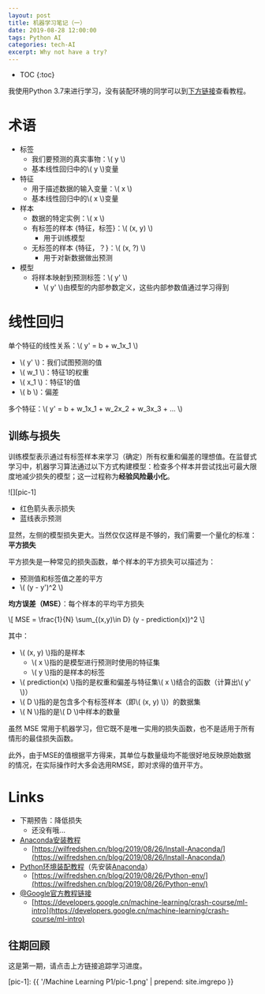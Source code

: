 ```yaml
---
layout: post
title: 机器学习笔记（一）
date: 2019-08-28 12:00:00
tags: Python AI
categories: tech-AI
excerpt: Why not have a try?
---
```


* TOC
{:toc}

我使用Python 3.7来进行学习，没有装配环境的同学可以到[下方链接](#Links)查看教程。

# 术语

- 标签
    - 我们要预测的真实事物：\\( y \\)
    - 基本线性回归中的\\( y \\)变量
- 特征
    - 用于描述数据的输入变量：\\( x \\)
    - 基本线性回归中的\\( x \\)变量
- 样本
    - 数据的特定实例：\\( x \\)
    - 有标签的样本 {特征，标签}：\\( (x, y) \\)
        - 用于训练模型
    - 无标签的样本 {特征，？}：\\( (x, ?) \\)
        - 用于对新数据做出预测
- 模型
    - 将样本映射到预测标签：\\( y' \\)
        - \\( y' \\)由模型的内部参数定义，这些内部参数值通过学习得到

# 线性回归

单个特征的线性关系：\\( y' = b + w_1x_1 \\)
- \\( y' \\)：我们试图预测的值
- \\( w_1 \\)：特征1的权重
- \\( x_1 \\)：特征1的值
- \\( b \\)：偏差

多个特征：\\( y' = b + w_1x_1 + w_2x_2 + w_3x_3 + ... \\)

## 训练与损失

训练模型表示通过有标签样本来学习（确定）所有权重和偏差的理想值。在监督式学习中，机器学习算法通过以下方式构建模型：检查多个样本并尝试找出可最大限度地减少损失的模型；这一过程称为**经验风险最小化**。

![][pic-1]

- 红色箭头表示损失
- 蓝线表示预测

显然，左侧的模型损失更大。当然仅仅这样是不够的，我们需要一个量化的标准：**平方损失**

平方损失是一种常见的损失函数，单个样本的平方损失可以描述为：
- 预测值和标签值之差的平方
- \\( (y - y')^2 \\)

**均方误差（MSE）**：每个样本的平均平方损失

\\[ MSE = \frac{1}{N} \sum_{(x,y)\in D} (y - prediction(x))^2 \\]

其中：
- \\( (x, y) \\)指的是样本
  - \\( x \\)指的是模型进行预测时使用的特征集
  - \\( y \\)指的是样本的标签
- \\( prediction(x) \\)指的是权重和偏差与特征集\\( x \\)结合的函数（计算出\\( y' \\)）
- \\( D \\)指的是包含多个有标签样本（即\\( (x, y) \\)）的数据集
- \\( N \\)指的是\\( D \\)中样本的数量

虽然 MSE 常用于机器学习，但它既不是唯一实用的损失函数，也不是适用于所有情形的最佳损失函数。

此外，由于MSE的值根据平方得来，其单位与数量级均不能很好地反映原始数据的情况，在实际操作时大多会选用RMSE，即对求得的值开平方。

# Links

- 下期预告：降低损失
    - 还没有哦...
- [Anaconda安装教程](https://wilfredshen.cn/blog/2019/08/26/Install-Anaconda/)
    - [https://wilfredshen.cn/blog/2019/08/26/Install-Anaconda/](https://wilfredshen.cn/blog/2019/08/26/Install-Anaconda/)
- [Python环境装配教程](https://wilfredshen.cn/blog/2019/08/26/Python-env/)（先安装[Anaconda](https://wilfredshen.cn/blog/2019/08/26/Install-Anaconda/)）
    - [https://wilfredshen.cn/blog/2019/08/26/Python-env/](https://wilfredshen.cn/blog/2019/08/26/Python-env/)
- [@Google官方教程链接](https://developers.google.cn/machine-learning/crash-course/ml-intro)
    - [https://developers.google.cn/machine-learning/crash-course/ml-intro](https://developers.google.cn/machine-learning/crash-course/ml-intro)

## 往期回顾

这是第一期，请点击上方链接追踪学习进度。

[pic-1]: {{ '/Machine Learning P1/pic-1.png' | prepend: site.imgrepo }}

